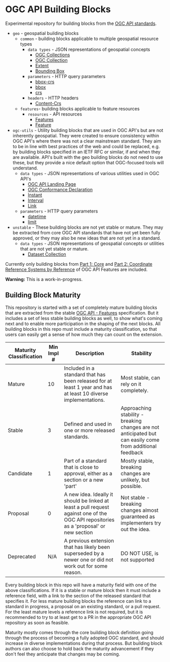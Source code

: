# OGC API Building Blocks

Experimental repository for building blocks from the [OGC API standards](https://ogcapi.ogc.org).

* `geo` - geospatial building blocks
  * `common` - building blocks applicable to multiple geospatial resource types
    * `data types` - JSON representations of geospatial concepts
      * [OGC Collections](geo/common/json-collections.adoc)
      * [OGC Collection](geo/common/json-collection.adoc)
      * [Extent](geo/common/json-extent.adoc)
      * [Bounding Box](geo/common/json-bbox.adoc)
    * `parameters` - HTTP query parameters
      * [bbox-crs](geo/common/parameter-bbox-crs.adoc)
      * [bbox](geo/common/parameter-bbox.adoc)
      * [crs](geo/common/parameter-crs.adoc)
    * `headers` - HTTP headers
      * [Content-Crs](geo/common/header-content-crs.adoc)
  * `features`- building blocks applicable to feature resources
    * `resources` - API resources
      * [Features](geo/features/json-features.adoc)
      * [Feature](geo/features/json-feature.adoc)
* `ogc-utils` - Utility building blocks that are used in OGC API's but are not inherently geospatial. They were created to ensure 
consistency within OGC API's where there was not a clear mainstream standard.  They aim to be in line with best practices of the 
web and could be replaced, e.g. by building blocks specified in an IETF RFC or similar, if and when they are available. API's 
built with the geo building blocks do not need to use these, but they provide a nice default option that OGC-focused tools will 
understand.
  * `data types` - JSON representations of various utilities used in OGC API's
    * [OGC API Landing Page](ogc-utils/json-landing-page.adoc)
    * [OGC Conformance Declaration](ogc-utils/json-conformance-declaration.adoc)
    * [Instant](ogc-utils/json-instant.adoc)
    * [Interval](ogc-utils/json-interval.adoc)
    * [Link](ogc-utils/json-link.adoc)
  * `parameters` - HTTP query parameters
    * [datetime](ogc-utilities/parameters/datetime.adoc)
    * [limit](ogc-utilities/parameters/limit.adoc)
* `unstable` - These building blocks are not yet stable or mature. They may be extracted from core OGC API standards that have not 
yet been fully approved, or they may also be new ideas that are not yet in a standard.
  * `data types` - JSON representations of geospatial concepts or utilities that are not yet stable or mature.
    * [Dataset Collection](unstable/json-dataset-collection.adoc)

Currently only building blocks from [Part 1: Core](http://docs.ogc.org/DRAFTS/17-069r4.html) and [Part 2: Coordinate Reference Systems by Reference](https://docs.ogc.org/DRAFTS/18-058r1.html) of OGC API Features are included.

**Warning:** This is a work-in-progress.

## Building Block Maturity 

This repository is started with a set of completely mature building blocks that are extracted from the stable 
[OGC API - Features](https://ogcapi.ogc.org/features/) specification. But it includes a set of less stable building
blocks as well, to show what's coming next and to enable more participation in the shaping of the next blocks. All
building blocks in this repo must include a maturity classification, so that users can easily get a sense of how
much they can count on the extension. 


| Maturity Classification |  Min Impl # | Description | Stability |
| ----------------------- | ----------- | ----------- | --------- |
| Mature                  | 10           | Included in a standard that has been released for at least 1 year and has at least 10 diverse implementations. | Most stable, can rely on it completely. |
| Stable                  | 3           | Defined and used in one or more released standards.| Approaching stability - breaking changes are not anticipated but can easily come from additional feedback |
| Candidate               | 1           | Part of a standard that is close to approval, either as a section or a new 'part' | Mostly stable, breaking changes are unlikely, but possible. |
| Proposal                | 0          | A new idea. Ideally it should be linked at least a pull request against one of the OGC API repositories as a 'proposal' or new section | Not stable - breaking changes almost guaranteed as implementers try out the idea. |
| Deprecated              | N/A         | A previous extension that has likely been superseded by a newer one or did not work out for some reason. | DO NOT USE, is not supported |

Every building block in this repo will have a maturity field with one of the above classifications. If it is a stable or
mature block then it must include a reference field, with a link to the section of the released standard that specifies it. 
For less mature building blocks the reference can link to a standard in progress, a proposal on an existing standard, or 
a pull request. For the least mature levels a reference link is not required, but it is recommended to try to at least
get to a PR in the appropriate OGC API repository as soon as feasible.

Maturity mostly comes through the core building block definition going through the process of becoming a fully adopted
OGC standard, and should increase in diverse implementations during that process. But building block authors can also
choose to hold back the maturity advancement if they don't feel they anticipate that changes may be coming.


